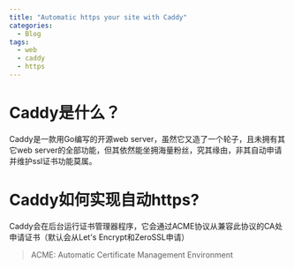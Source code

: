 ```yaml
---
title: "Automatic https your site with Caddy"
categories:
  - Blog
tags:
  - web
  - caddy
  - https
---
```

# Caddy是什么？
Caddy是一款用Go编写的开源web server，虽然它又造了一个轮子，且未拥有其它web server的全部功能，但其依然能坐拥海量粉丝，究其缘由，非其自动申请并维护ssl证书功能莫属。

# Caddy如何实现自动https?
Caddy会在后台运行证书管理器程序，它会通过ACME协议从兼容此协议的CA处申请证书（默认会从Let's Encrypt和ZeroSSL申请）


> ACME: Automatic Certificate Management Environment
